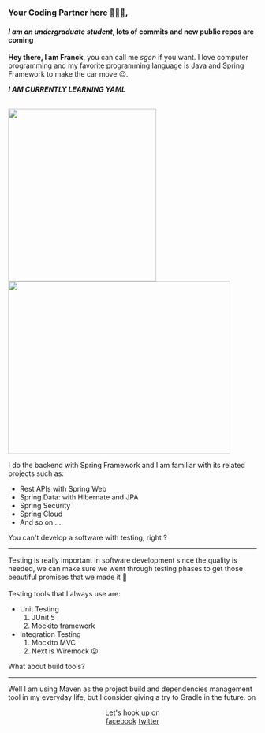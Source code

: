 ### Your Coding Partner here 👊👊👊, 
#### *I am an undergraduate student*, lots of commits and new public repos are coming

**Hey there, I am Franck**, you can call me _sgen_ if you want. I love computer programming and my favorite programming language is Java and Spring Framework to make the car move 😍.

***I AM CURRENTLY LEARNING YAML***
<br><br>
<p> </p>
<span> <img width="300px" height="350px" src="https://upload.wikimedia.org/wikipedia/en/thumb/3/30/Java_programming_language_logo.svg/234px-Java_programming_language_logo.svg.png"/> </span>
<span> <img width="450px" height="350px" src="https://user-images.githubusercontent.com/77142775/147838100-766fbdfb-2281-4396-b7c9-636eabeb1b18.png"/> </span>

I do the backend with Spring Framework and I am familiar with its related projects such as:

<ul>
    <li>Rest APIs with Spring Web</li>
    <li>Spring Data: with Hibernate and JPA</li>
    <li>Spring Security </li>
    <li>Spring Cloud</li>
    <li>And so on ....</li>
</ul>
<div>You can't develop a software with testing, right ?</div>
<hr>
<div>Testing is really important in software development since the quality is needed, we can make sure we went through testing phases to get those beautiful promises that we made it 🤣</div>
<br>
Testing tools that I always use are:

<ul>
    <li>
        Unit Testing
        <ol>
            <li>JUnit 5</li>
            <li>Mockito framework</li>
        </ol>
    </li> 
    <li>
        Integration Testing
         <ol>
            <li>Mockito MVC</li>
            <li>Next is Wiremock 😜</li>
        </ol>
    </li>

</ul>

<di>
    What about build tools?
<hr>
<p> Well I am using Maven as the project build and dependencies management tool in my everyday life, but I consider giving a try to Gradle in the future. on </p>
</div>

<div align="center">
    <div> Let's hook up on</div>
    <a href="https://www.facebook.com/sgenlecroyant"  target="_blank">facebook</a>
    <a href="https://www.twitter.com/sgenlecroyant"  target="_blank">twitter</a>
</di>





